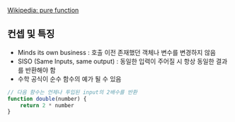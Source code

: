 [Wikipedia: pure function](https://en.wikipedia.org/wiki/Pure_function)
## 컨셉 및 특징
- Minds its own business : 호출 이전 존재했던 객체나 변수를 변경하지 않음
- SISO (Same Inputs, same output) : 동일한 입력이 주어질 시 항상 동일한 결과를 반환해야 함
- 수학 공식이 순수 함수의 예가 될 수 있음
```javascript
// 다음 함수는 언제나 투입된 input의 2배수를 반환
function double(number) {
	return 2 * number
}
```

